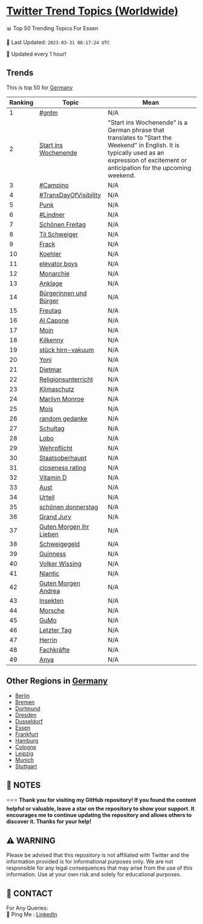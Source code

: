 [Twitter Trend Topics (Worldwide)](https://github.com/ErcinDedeoglu/Twitter-Trend-Topics)
==========


📊 Top 50 Trending Topics For Essen

📆 Last Updated: `2023-03-31 08:17:24 UTC`

🔧 Updated every 1 hour!


## Trends

This is top 50 for [Germany](</Germany>)

| Ranking | Topic | Mean |
| ------- | ------------ | ------------ |
| 1 | [#gntm](http://twitter.com/search?q=%23gntm) | N/A |
| 2 | [Start ins Wochenende](http://twitter.com/search?q=Start+ins+Wochenende) | "Start ins Wochenende" is a German phrase that translates to "Start the Weekend" in English. It is typically used as an expression of excitement or anticipation for the upcoming weekend. |
| 3 | [#Campino](http://twitter.com/search?q=%23Campino) | N/A |
| 4 | [#TransDayOfVisibility](http://twitter.com/search?q=%23TransDayOfVisibility) | N/A |
| 5 | [Punk](http://twitter.com/search?q=Punk) | N/A |
| 6 | [#Lindner](http://twitter.com/search?q=%23Lindner) | N/A |
| 7 | [Schönen Freitag](http://twitter.com/search?q=Sch%c3%b6nen+Freitag) | N/A |
| 8 | [Til Schweiger](http://twitter.com/search?q=Til+Schweiger) | N/A |
| 9 | [Frack](http://twitter.com/search?q=Frack) | N/A |
| 10 | [Koehler](http://twitter.com/search?q=Koehler) | N/A |
| 11 | [elevator boys](http://twitter.com/search?q=elevator+boys) | N/A |
| 12 | [Monarchie](http://twitter.com/search?q=Monarchie) | N/A |
| 13 | [Anklage](http://twitter.com/search?q=Anklage) | N/A |
| 14 | [Bürgerinnen und Bürger](http://twitter.com/search?q=B%c3%bcrgerinnen+und+B%c3%bcrger) | N/A |
| 15 | [Freutag](http://twitter.com/search?q=Freutag) | N/A |
| 16 | [Al Capone](http://twitter.com/search?q=Al+Capone) | N/A |
| 17 | [Moin](http://twitter.com/search?q=Moin) | N/A |
| 18 | [Kilkenny](http://twitter.com/search?q=Kilkenny) | N/A |
| 19 | [stück hirn-vakuum](http://twitter.com/search?q=st%c3%bcck+hirn-vakuum) | N/A |
| 20 | [Yoni](http://twitter.com/search?q=Yoni) | N/A |
| 21 | [Dietmar](http://twitter.com/search?q=Dietmar) | N/A |
| 22 | [Religionsunterricht](http://twitter.com/search?q=Religionsunterricht) | N/A |
| 23 | [Klimaschutz](http://twitter.com/search?q=Klimaschutz) | N/A |
| 24 | [Marilyn Monroe](http://twitter.com/search?q=Marilyn+Monroe) | N/A |
| 25 | [Mois](http://twitter.com/search?q=Mois) | N/A |
| 26 | [random gedanke](http://twitter.com/search?q=random+gedanke) | N/A |
| 27 | [Schultag](http://twitter.com/search?q=Schultag) | N/A |
| 28 | [Lobo](http://twitter.com/search?q=Lobo) | N/A |
| 29 | [Wehrpflicht](http://twitter.com/search?q=Wehrpflicht) | N/A |
| 30 | [Staatsoberhaupt](http://twitter.com/search?q=Staatsoberhaupt) | N/A |
| 31 | [closeness rating](http://twitter.com/search?q=closeness+rating) | N/A |
| 32 | [Vitamin D](http://twitter.com/search?q=Vitamin+D) | N/A |
| 33 | [Aust](http://twitter.com/search?q=Aust) | N/A |
| 34 | [Urteil](http://twitter.com/search?q=Urteil) | N/A |
| 35 | [schönen donnerstag](http://twitter.com/search?q=sch%c3%b6nen+donnerstag) | N/A |
| 36 | [Grand Jury](http://twitter.com/search?q=Grand+Jury) | N/A |
| 37 | [Guten Morgen ihr Lieben](http://twitter.com/search?q=Guten+Morgen+ihr+Lieben) | N/A |
| 38 | [Schweigegeld](http://twitter.com/search?q=Schweigegeld) | N/A |
| 39 | [Guinness](http://twitter.com/search?q=Guinness) | N/A |
| 40 | [Volker Wissing](http://twitter.com/search?q=Volker+Wissing) | N/A |
| 41 | [Niantic](http://twitter.com/search?q=Niantic) | N/A |
| 42 | [Guten Morgen Andrea](http://twitter.com/search?q=Guten+Morgen+Andrea) | N/A |
| 43 | [Insekten](http://twitter.com/search?q=Insekten) | N/A |
| 44 | [Morsche](http://twitter.com/search?q=Morsche) | N/A |
| 45 | [GuMo](http://twitter.com/search?q=GuMo) | N/A |
| 46 | [Letzter Tag](http://twitter.com/search?q=Letzter+Tag) | N/A |
| 47 | [Herrin](http://twitter.com/search?q=Herrin) | N/A |
| 48 | [Fachkräfte](http://twitter.com/search?q=Fachkr%c3%a4fte) | N/A |
| 49 | [Anya](http://twitter.com/search?q=Anya) | N/A |



## Other Regions in [Germany](</Germany>)

* [Berlin](</Germany/Berlin.md>)
* [Bremen](</Germany/Bremen.md>)
* [Dortmund](</Germany/Dortmund.md>)
* [Dresden](</Germany/Dresden.md>)
* [Dusseldorf](</Germany/Dusseldorf.md>)
* [Essen](</Germany/Essen.md>)
* [Frankfurt](</Germany/Frankfurt.md>)
* [Hamburg](</Germany/Hamburg.md>)
* [Cologne](</Germany/Cologne.md>)
* [Leipzig](</Germany/Leipzig.md>)
* [Munich](</Germany/Munich.md>)
* [Stuttgart](</Germany/Stuttgart.md>)



## 📝 NOTES

⭐⭐⭐ **Thank you for visiting my GitHub repository! If you found the content helpful or valuable, leave a star on the repository to show your support. It encourages me to continue updating the repository and allows others to discover it. Thanks for your help!**


## ⚠️ WARNING

Please be advised that this repository is not affiliated with Twitter and the information provided is for informational purposes only. We are not responsible for any legal consequences that may arise from the use of this information. Use at your own risk and solely for educational purposes.


## 📨 CONTACT

 For Any Queries:  
            🏓 Ping Me : [LinkedIn](https://www.linkedin.com/in/ercindedeoglu/)
